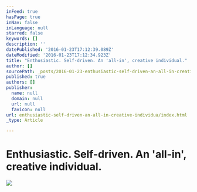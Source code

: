 ```yaml
---
inFeed: true
hasPage: true
inNav: false
inLanguage: null
starred: false
keywords: []
description: ''
datePublished: '2016-01-23T17:12:39.089Z'
dateModified: '2016-01-23T17:12:34.923Z'
title: "​Enthusiastic. Self-driven. An 'all-in', creative individual."
author: []
sourcePath: _posts/2016-01-23-enthusiastic-self-driven-an-all-in-creative-individua.md
published: true
authors: []
publisher:
  name: null
  domain: null
  url: null
  favicon: null
url: enthusiastic-self-driven-an-all-in-creative-individua/index.html
_type: Article

---
```

# ​Enthusiastic. Self-driven. An 'all-in', creative individual.
![](https://the-grid-user-content.s3-us-west-2.amazonaws.com/1c9a81f1-26c1-40dc-8020-9057dc5d5399.jpg)